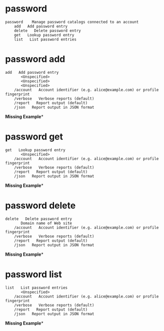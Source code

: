 

# password

````
password    Manage password catalogs connected to an account
    add   Add password entry
    delete   Delete password entry
    get   Lookup password entry
    list   List password entries
````


# password add

````
add   Add password entry
       <Unspecified>
       <Unspecified>
       <Unspecified>
    /account   Account identifier (e.g. alice@example.com) or profile fingerprint
    /verbose   Verbose reports (default)
    /report   Report output (default)
    /json   Report output in JSON format
````
**Missing Example***

# password get

````
get   Lookup password entry
       <Unspecified>
    /account   Account identifier (e.g. alice@example.com) or profile fingerprint
    /verbose   Verbose reports (default)
    /report   Report output (default)
    /json   Report output in JSON format
````
**Missing Example***

# password delete

````
delete   Delete password entry
       Domain name of Web site
    /account   Account identifier (e.g. alice@example.com) or profile fingerprint
    /verbose   Verbose reports (default)
    /report   Report output (default)
    /json   Report output in JSON format
````
**Missing Example***

# password list

````
list   List password entries
       <Unspecified>
    /account   Account identifier (e.g. alice@example.com) or profile fingerprint
    /verbose   Verbose reports (default)
    /report   Report output (default)
    /json   Report output in JSON format
````
**Missing Example***


